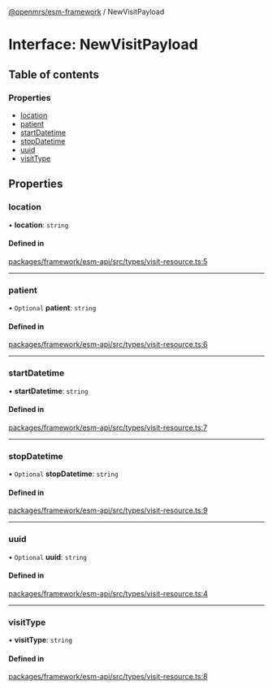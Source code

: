 [@openmrs/esm-framework](../API.md) / NewVisitPayload

# Interface: NewVisitPayload

## Table of contents

### Properties

- [location](NewVisitPayload.md#location)
- [patient](NewVisitPayload.md#patient)
- [startDatetime](NewVisitPayload.md#startdatetime)
- [stopDatetime](NewVisitPayload.md#stopdatetime)
- [uuid](NewVisitPayload.md#uuid)
- [visitType](NewVisitPayload.md#visittype)

## Properties

### location

• **location**: `string`

#### Defined in

[packages/framework/esm-api/src/types/visit-resource.ts:5](https://github.com/openmrs/openmrs-esm-core/blob/master/packages/framework/esm-api/src/types/visit-resource.ts#L5)

___

### patient

• `Optional` **patient**: `string`

#### Defined in

[packages/framework/esm-api/src/types/visit-resource.ts:6](https://github.com/openmrs/openmrs-esm-core/blob/master/packages/framework/esm-api/src/types/visit-resource.ts#L6)

___

### startDatetime

• **startDatetime**: `string`

#### Defined in

[packages/framework/esm-api/src/types/visit-resource.ts:7](https://github.com/openmrs/openmrs-esm-core/blob/master/packages/framework/esm-api/src/types/visit-resource.ts#L7)

___

### stopDatetime

• `Optional` **stopDatetime**: `string`

#### Defined in

[packages/framework/esm-api/src/types/visit-resource.ts:9](https://github.com/openmrs/openmrs-esm-core/blob/master/packages/framework/esm-api/src/types/visit-resource.ts#L9)

___

### uuid

• `Optional` **uuid**: `string`

#### Defined in

[packages/framework/esm-api/src/types/visit-resource.ts:4](https://github.com/openmrs/openmrs-esm-core/blob/master/packages/framework/esm-api/src/types/visit-resource.ts#L4)

___

### visitType

• **visitType**: `string`

#### Defined in

[packages/framework/esm-api/src/types/visit-resource.ts:8](https://github.com/openmrs/openmrs-esm-core/blob/master/packages/framework/esm-api/src/types/visit-resource.ts#L8)

